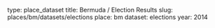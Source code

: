 type: place_dataset
title: Bermuda / Election Results
slug: places/bm/datasets/elections
place: bm
dataset: elections
year: 2014
